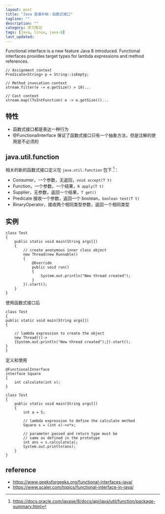 ```yaml
---
layout: post
title: "Java 查漏补缺：函数式接口"
tagline: ""
description: ""
category: 学习笔记
tags: [java, linux, java-8]
last_updated:
---
```



Functional interface is a new feature Java 8 introduced. Functional interfaces provides target types for lambda expressions and method references.

	// Assignment context
    Predicate<String> p = String::isEmpty;

	// Method invocation context
    stream.filter(e -> e.getSize() > 10)...

	// Cast context
    stream.map((ToIntFunction) e -> e.getSize())...

## 特性

- 函数式接口都是表达一种行为
- @FunctionalInterface 保证了函数式接口只有一个抽象方法，但是注解的使用是不必须的

## java.util.function
相关的新的函数式接口定义在 `java.util.function` 包下 [^p]：

[^p]: <https://docs.oracle.com/javase/8/docs/api/java/util/function/package-summary.html>


- Consumer，一个参数，无返回，`void accept(T t)`
- Function，一个参数，一个结果，`R apply(T t)`
- Supplier，无参数，返回一个结果，`T get()`
- Predicate 接收一个参数，返回一个 boolean，`boolean test(T t)`
- BinaryOperator，接收两个相同类型参数，返回一个相同类型

## 实例

	class Test
	{
		public static void main(String args[])
		{
			// create anonymous inner class object
			new Thread(new Runnable()
			{
				@Override
				public void run()
				{
					System.out.println("New thread created");
				}
			}).start();
		}
	}

使用函数式接口后

	class Test
	{
	public static void main(String args[])
	{

		// lambda expression to create the object
		new Thread(()->
		{System.out.println("New thread created");}).start();
	}
	}


定义和使用

	@FunctionalInterface
	interface Square
	{
		int calculate(int x);
	}

	class Test
	{
		public static void main(String args[])
		{
			int a = 5;

			// lambda expression to define the calculate method
			Square s = (int x)->x*x;

			// parameter passed and return type must be
			// same as defined in the prototype
			int ans = s.calculate(a);
			System.out.println(ans);
		}
	}


## reference

- <https://www.geeksforgeeks.org/functional-interfaces-java/>
- <https://www.scaler.com/topics/functional-interface-in-java/>
